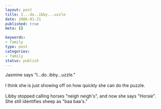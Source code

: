 ```yaml
--- 
layout: post
title: I...do..ibby...uzzle
date: 2006-01-21
published: true
meta: {}

keywords: 
- family
type: post
categories: 
- family
status: publish
---
```

<div>Jasmine says "I...do..ibby...uzzle."</div><div> </div><div>I think she is just showing off on how quickly she can do the puzzle.  </div><div> </div><div>Libby stopped calling horses "neigh neigh's", and now she says "Horsie".  She still identifies sheep as "baa baa's."</div>
